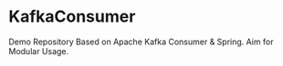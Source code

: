 # KafkaConsumer
Demo Repository Based on Apache Kafka Consumer &amp; Spring. Aim for Modular Usage.

